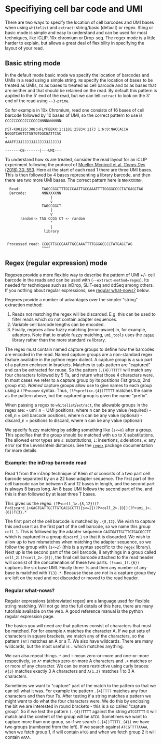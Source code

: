 ﻿# Specifiying cell bar code and UMI

There are two ways to specify the location of cell barcodes and UMI bases when using `whitelist` and `extract`: string/basic (default) or regex. Sting or basic mode is simple and easy to understand and can be used for most techniques, like iCLIP, 10x chromium or Drop-seq. The regex mode is a little harder to explain, but allows a great deal of flexibility in specifying the layout of your read.

## Basic string mode

In the default mode basic mode we specify the location of barcodes and UMIs in a read using a simple string. `N`s specify the location of bases to be treated as UMIs, `C`s as bases to treated as cell barcode and `X`s as bases that are neither and that should be retained on the read. By default this pattern is applied to the 5' end of the read, but we can tell `extract` to look on the 3' end of the read using `--3-prime`. 

So for example in 10x Chromium, read one consists of 16 bases of cell barcode followed by 10 bases of UMI, so the correct pattern to use is `CCCCCCCCCCCCCCCCNNNNNNNNNN`:

```
@ST-K00126:308:HFLYFBBXX:1:1101:25834:1173 1:N:0:NACCACCA
NGGGTCAGTCTAGTGTGGCGATTCAC
+
#AAFFJJJJJJJJJJJJJJJJJJJJJ

-------CB-------|---UMI---
```

To understand how `X`s are treated, consider the read layout for an iCLIP experiment following the protocol of [Mueller-Mcnicoll et al,  _Genes Dev_  (2016) 30: 553](http://genesdev.cshlp.org/content/30/5/553). Here at the start of each read 1 there are three UMI bases. This is then followed by 4 bases representing a library barcode, and then there are two more UMI bases. The correct pattern here is `NNNXXXXNN`.

```
  Read:          TAGCCGGCTTTGCCCAATTGCCAAATTTTGGGGCCCCTATGAGCTAG 
  Barcode:       NNNXXXXNN
                     |
                     v
                 TAGCCGGCT
                     |
                     V
       random-> TAG CCGG CT <- random
                     ^
                     |
                  library


 Processed read: CCGGTTGCCCAATTGCCAAATTTTGGGGCCCCTATGAGCTAG
                 ^^^^ 
```

## Regex (regular expression) mode

Regexes provide a more flexible way to describe the pattern of UMI +/- cell barcode in the reads and can be used with (`--extract-method=regex`). Its needed for techniques such as inDrop, SLiT-seq and ddSeq among others.  If you nothing about regular expressions, see [regular what-nows?](#regular-what-nows) below. 

Regexes provide a number of advantages over the simpler "string" extraction method: 

   1. Reads not matching the regex will be discarded. E.g. this can be used to filter reads which do not contain adapter sequences.
   2. Variable cell barcode lengths can be encoded.
   3. Finally, regexes allow fuzzy matching (error-aware) in, for example, adaptors.
  Note that to enable fuzzy matching, `umi_tools` uses the [`regex`](https://pypi.org/project/regex/) library rather than the more standard `re` library.
  
The regex must contain named capture groups to define how the barcodes are encoded in the read. Named capture groups are a non-standard regex feature available in the python regex dialect. A capture group is a sub part of a pattern enclosed in brackets. Matches to sub-pattern are "captured" and can be extracted for reuse. So the pattern `(.{4})TTTTT` will match any four characters followed by 5 Ts, and return what those 4 characters were. In most cases we refer to a capture group by its positions (1st group, 2nd group etc). *Named* capture groups allow use to give names to each group using a `(?P<name>` syntax. Thus, `(?P<prefix>.{4})TTTTT` matches the same as the pattern above, but the captured group is given the name "prefix". 

When passing a regex to `whitelist`/`extract`, the allowable groups in the regex are:
    - umi_n = UMI positions, where n can be any value (required)
    - cell_n = cell barcode positions, where n can be any value (optional)
    - discard_n = positions to discard, where n can be any value (optional)
 
 We specify fuzzy matching by adding something like `{s<=X}` after a group. This specifies that the group should be matched with up to X **s**ubstitutions. The allowed error types are `s`: substitutions, `i`: insertions, `d`:deletions, `e`: any error (or the Levenshtein distance). See the  [`regex`](https://pypi.org/project/regex/) package documentation for more details.
 
 ### Example: the inDrop barcode read
Read 1 from the inDrop technique of Klein *et al* consists of a two part cell barcode separated by an a 22 base adapter sequence. The first part of the cell barcode can be between 8 and 12 bases in length, and the second part is always 8 bases long. An 8 base UMI follows the second part of the, and this is then followed by at least three T bases. 

This gives us the regex:
`(?P<cell_1>.{8,12})(?P<discard_1>GAGTGATTGCTTGTGACGCCTT){s<=2}(?P<cell_2>.{8})(?P<umi_1>.{6})T{3}.*`

The first part of the cell barcode is matched by `.{8,12}`. We wish to capture this and use it as the first part of the cell barcode, so we name this group `cell_1`. This is followed by the adapter sequence `GAGTGATTGCTTGTGACGCCTT` which is captured in a group `discard_1` so that it is discarded. We wish to allow up to two mismatches when matching the adapter sequence, so we follow the group with `{s<=2}` (this is a syntax specific to the  [`regex`](https://pypi.org/project/regex/) library). Next up is the second part of the cell barcode, 8 anythings in a group called `cell_2`: `(?<cell_2>.{8})`, the final cell barcode attached to the read header will consist of the concatenation of these two parts. `(?<umi_1?.{6})` captures the six base UMI. Finally three Ts and then any number of any base is matched with `T{3}.*`. Because these are not in a capture group they are left on the read and not discarded or moved to the read header. 

### Regular what-nows?
Regular expressions (abbreviated regex) are a language used for flexible string matching. Will not go into the full details of this here, there are many tutorials available on the web. A good reference manual is the python regular expression page. 

The basics you will need are that patterns consist of characters that must be matched. For for example `A` matches the character A. If we put sets of characters in square brackets, we match any of the characters, so the pattern `[AT]` matches an A or a T. We also have wildcards. There are many wildcards, but the most useful is `.` which matches anything. 

We can also repeat things. `*` and `+` mean zero-or-more and one-or-more respectively, so `A*` matches zero-or-more A characters and `.+` matches or or more of any character. We can be more restrictive using curly braces: `A{3}` matches exactly 3 A characters and `A{1,3}` matches 1 to 3 A characters.

Sometimes we want to "capture" part of the match to the pattern so that we can tell what it was. For example the pattern `.{4}TTTT` matches any four characters and then four Ts. After testing if a string matches a pattern we might want to do what the four characters were. We do this by enclosing the bit we are interested in round brackets - this is a so called "capture group". So if we test the pattern `(.{4})TTTT` against the string `ATCGTTTT` it will match and the content of the group will be `ATCG`. Sometimes we want to capture more than one group, so if we search `(.{4})TTTT(.{4})` we have two groups (numbered from the left). If we search against `ATCGTTTTAAAA`, when we fetch group 1, if will contain `ATCG` and when we fetch group 2 it will contain `AAAA`.
 
&nbsp;


